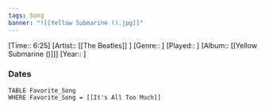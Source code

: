```yaml
---
tags: Song  
banner: "![[Yellow Submarine ().jpg]]"
---
```

[Time:: 6:25]
[Artist:: [[The Beatles]] ]
[Genre:: ]
[Played:: ]
[Album:: [[Yellow Submarine ()]]]
[Year:: ]
### Dates
````dataview
TABLE Favorite_Song
WHERE Favorite_Song = [[It's All Too Much]]
````